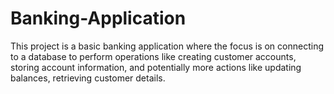 # Banking-Application
This project is a basic banking application where the focus is on connecting to a database to perform operations like creating customer accounts, storing account information, and potentially more actions like updating balances, retrieving customer details.
